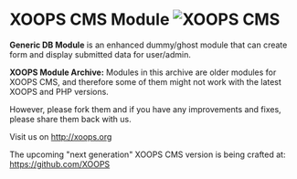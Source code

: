 # XOOPS CMS Module   ![XOOPS CMS](https://avatars2.githubusercontent.com/u/12771439?v=3&s=200)

**Generic DB Module** is an enhanced dummy/ghost module that can create form and display submitted data for user/admin.

**XOOPS Module Archive:** Modules in this archive are older modules for XOOPS CMS, and therefore some of them might not work with the latest XOOPS and PHP versions.

However, please fork them and if you have any improvements and fixes, please share them back with us.

Visit us on http://xoops.org

The upcoming "next generation" XOOPS CMS version is being crafted at: https://github.com/XOOPS
